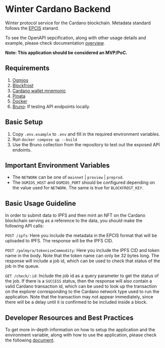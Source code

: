# Winter Cardano Backend
Winter protocol service for the Cardano blockchain. Metadata standard follows the [EPCIS](https://www.gs1.org/standards/epcis) stanard. 

To see the OpenAPI sepcification, along with other usage details and example, please check documentation [overview](https://docs-winter.palmyra.app/docs/Backend/overview).

**Note: This application should be considered an MVP/PoC.**

## Requirements
1. [Ogmios](https://ogmios.dev)
2. [Blockfrost](https://blockfrost.io)
3. [Cardano wallet mnemonic](https://eternl.io)
4. [Pinata](https://pinata.cloud)
5. [Docker](https://www.docker.com)
6. [Bruno](https://www.usebruno.com): If testing API endpoints locally.

## Basic Setup
1. Copy `.env.example` to `.env` and fill in the required environment variables.
2. Run `docker compose up --build`
3. Use the Bruno collection from the repository to test out the exposed API endoints.

## Important Environment Variables
- The `NETWORK` can be one of `mainnet` | `preview` | `preprod`.
- The `OGMIOS_HOST` and `OGMIOS_PORT` should be configured depending on the value used for `NETWORK`. The same is true for `BLOCKFROST_KEY`.

## Basic Usage Guideline
In order to submit data to IPFS and then mint an NFT on the Cardano blockchain serving as a reference to the data, you should make the following API calls:

`POST /ipfs`: Here you include the metadata in the EPCIS format that will be uploaded to IPFS. The response will be the IPFS CID.

`POST /palmyra/tokenizeCommodity`: Here you include the IPFS CID and token name in the body. Note that the token name can only be 32 bytes long. The response will include a job id, which can be used to check that status of the job in the queue.

`GET /check/:id`: Include the job id as a query parameter to get the status of the job. If there is a `SUCCESS` status, then the response will also contain a valid Cardano transaction id, which can be used to look up the transaction on the explorer corresponding to the Cardano network type used to run the application. Note that the transaction may not appear immediately, since there will be a delay until it is confirmed to be included inside a block.

## Developer Resources and Best Practices
To get more in-depth information on how to setup the application and the environment variable, along with how to use the application, please check the following [document](./docs/WINTER-MANUAL.md).
